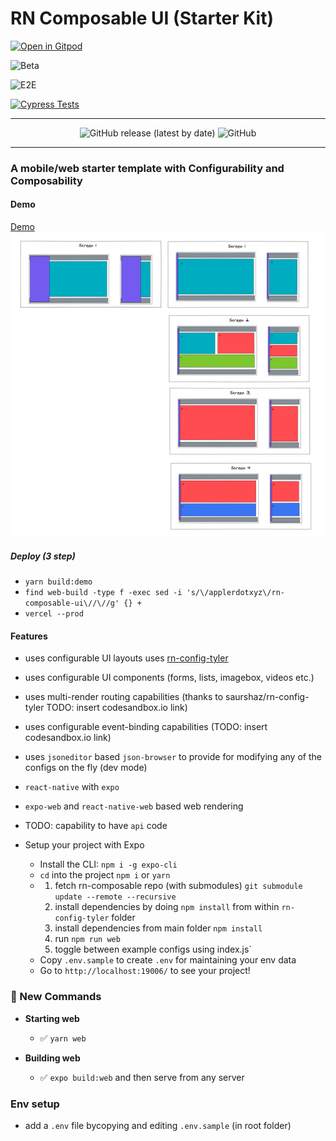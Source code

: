 # RN Composable UI (Starter Kit)

[![Open in Gitpod](https://gitpod.io/button/open-in-gitpod.svg)](https://gitpod.io/#https://github.com/applerdotxyz/rn-composable-ui)


![Beta](https://github.com/workflows/Beta/badge.svg)

![E2E](https://github.com/workflows/E2E/badge.svg)

[![Cypress Tests](https://github.com/applerdotxyz/rn-composable-ui/actions/workflows/main.yml/badge.svg)](https://github.com/applerdotxyz/rn-composable-ui/actions/workflows/main.yml)

--- 
<p align="center">
  
  <img alt="GitHub release (latest by date)" src="https://img.shields.io/github/v/release/applerdotxyz/rn-composable-ui">

  <img alt="GitHub" src="https://img.shields.io/github/license/applerdotxyz/rn-composable-ui">
</p>

---


### A mobile/web starter template with Configurability and Composability

#### Demo
[Demo](https://rn-compose.saurabhxyz.vercel.app/)
![demo for the router](https://github.com/applerdotxyz/rn-config-tyler/blob/main/demo-config-router.png)

##### Deploy (3 step)
- `yarn build:demo`
- `find web-build -type f -exec sed -i 's/\/applerdotxyz\/rn-composable-ui\//\//g' {} +`
- `vercel --prod`

#### Features
- uses configurable UI layouts uses [rn-config-tyler](https://www.npmjs.com/package/rn-config-tyler)
- uses configurable UI components (forms, lists, imagebox, videos etc.)
- uses multi-render routing capabilities (thanks to saurshaz/rn-config-tyler TODO: insert codesandbox.io link)
- uses configurable event-binding capabilities (TODO: insert codesandbox.io link)
- uses `jsoneditor` based `json-browser` to provide for modifying any of the configs on the fly (dev mode)
- `react-native` with `expo`
- `expo-web` and `react-native-web` based web rendering
- TODO: capability to have `api` code

- Setup your project with Expo
  - Install the CLI: `npm i -g expo-cli`
  - `cd` into the project `npm i` or `yarn`
  - 1. fetch rn-composable repo (with submodules)
    `git submodule update --remote --recursive`
    2. install dependencies by doing `npm install` from within `rn-config-tyler` folder
    3. install dependencies from main folder `npm install`
    4. run `npm run web`
    5. toggle between example configs using index.js`
  - Copy `.env.sample` to create `.env` for maintaining your env data
  - Go to `http://localhost:19006/` to see your project!

### 🏁 New Commands

- **Starting web**

  - ✅ `yarn web`

- **Building web**

  - ✅ `expo build:web` and then serve from any server


### Env setup
- add a `.env` file bycopying and editing `.env.sample` (in root folder)
